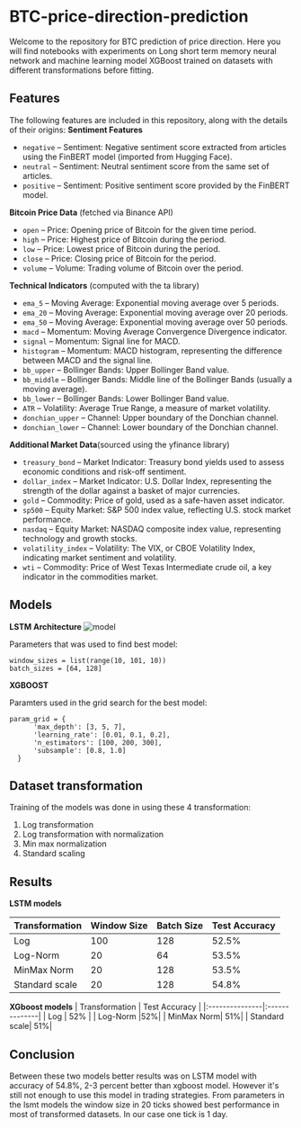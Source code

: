 # BTC-price-direction-prediction
Welcome to the repository for BTC prediction of price direction. Here you will find notebooks with experiments on Long short term memory neural network and machine learning model XGBoost
trained on datasets with different transformations before fitting.

## Features
The following features are included in this repository, along with the details of their origins:
**Sentiment Features**
- `negative` – Sentiment: Negative sentiment score extracted from articles using the FinBERT model (imported from Hugging Face).
- `neutral` – Sentiment: Neutral sentiment score from the same set of articles.
- `positive` – Sentiment: Positive sentiment score provided by the FinBERT model.
  
**Bitcoin Price Data** (fetched via Binance API)
- `open` – Price: Opening price of Bitcoin for the given time period.
- `high` – Price: Highest price of Bitcoin during the period.
- `low` – Price: Lowest price of Bitcoin during the period.
- `close` – Price: Closing price of Bitcoin for the period.
- `volume` – Volume: Trading volume of Bitcoin over the period.
  
**Technical Indicators** (computed with the ta library)
- `ema_5` – Moving Average: Exponential moving average over 5 periods.
- `ema_20` – Moving Average: Exponential moving average over 20 periods.
- `ema_50` – Moving Average: Exponential moving average over 50 periods.
- `macd` – Momentum: Moving Average Convergence Divergence indicator.
- `signal` – Momentum: Signal line for MACD.
- `histogram` – Momentum: MACD histogram, representing the difference between MACD and the signal line.
- `bb_upper` – Bollinger Bands: Upper Bollinger Band value.
- `bb_middle` – Bollinger Bands: Middle line of the Bollinger Bands (usually a moving average).
- `bb_lower` – Bollinger Bands: Lower Bollinger Band value.
- `ATR` – Volatility: Average True Range, a measure of market volatility.
- `donchian_upper` – Channel: Upper boundary of the Donchian channel.
- `donchian_lower` – Channel: Lower boundary of the Donchian channel.
  
**Additional Market Data**(sourced using the yfinance library)
- `treasury_bond` – Market Indicator: Treasury bond yields used to assess economic conditions and risk-off sentiment.
- `dollar_index` – Market Indicator: U.S. Dollar Index, representing the strength of the dollar against a basket of major currencies.
- `gold` – Commodity: Price of gold, used as a safe-haven asset indicator.
- `sp500` – Equity Market: S&P 500 index value, reflecting U.S. stock market performance.
- `nasdaq` – Equity Market: NASDAQ composite index value, representing technology and growth stocks.
- `volatility_index` – Volatility: The VIX, or CBOE Volatility Index, indicating market sentiment and volatility.
- `wti` – Commodity: Price of West Texas Intermediate crude oil, a key indicator in the commodities market.

## Models

**LSTM Architecture**
![model](https://github.com/user-attachments/assets/a5cc6246-8ab8-47ec-bbd3-f475a2bbc4fb)

Parameters that was used to find best model:
```
window_sizes = list(range(10, 101, 10))
batch_sizes = [64, 128]
```
**XGBOOST**

Paramters used in the grid search for the best model:
```
param_grid = {
      'max_depth': [3, 5, 7],
      'learning_rate': [0.01, 0.1, 0.2],
      'n_estimators': [100, 200, 300],
      'subsample': [0.8, 1.0]
  }
```

## Dataset transformation
Training of the models was done in using these 4 transformation:

1) Log transformation
2) Log transformation with normalization
3) Min max normalization
4) Standard scaling


## Results

**LSTM models**

| Transformation | Window Size | Batch Size | Test Accuracy |
|:---------------|:------------|:-----------|:--------------|
| Log |   100     | 128      | 52.5%   |
| Log-Norm  |20| 64    | 53.5%    |
| MinMax Norm| 20  | 128         | 53.5%         |
| Standard scale|20| 128| 54.8%|

**XGboost models**
| Transformation | Test Accuracy |
|:---------------|:--------------|
| Log | 52%   |
| Log-Norm  |52%|
| MinMax Norm| 51%|
| Standard scale| 51%|

## Conclusion
Between these two models better results was on LSTM model with accuracy of 54.8%,  2-3 percent better than xgboost model. However it's still not enough to use this model in trading strategies. 
From parameters in the lsmt models the window size in 20 ticks showed best performance in most of transformed datasets. In our case one tick is 1 day.




